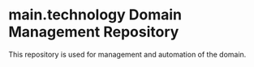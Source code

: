 # main.technology Domain Management Repository

This repository is used for management and automation of the domain.
